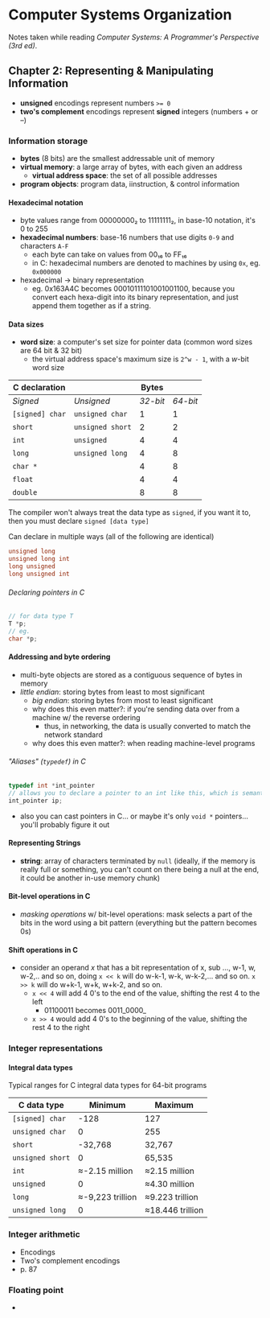 # Computer Systems Organization

Notes taken while reading _Computer Systems: A Programmer's Perspective (3rd ed)_.



## Chapter 2: Representing & Manipulating Information

* __unsigned__ encodings represent numbers `>= 0`
* __two's complement__ encodings represent __signed__ integers (numbers + or –)

### Information storage

* __bytes__ (8 bits) are the smallest addressable unit of memory
* __virtual memory__: a large array of bytes, with each given an address
  * __virtual address space__: the set of all possible addresses
* __program objects__: program data, iinstruction, & control information

#### Hexadecimal notation

* byte values range from 00000000₂ to 11111111₂, in base-10 notation, it's 0 to 255
* __hexadecimal numbers__: base-16 numbers that use digits `0-9` and characters `A-F`
  * each byte can take on values from 00₁₆ to FF₁₆
  * in C: hexadecimal numbers are denoted to machines by using `0x`, eg. `0x000000`
* hexadecimal → binary representation
  * eg. 0x163A4C becomes 00010111101001001100, because you convert each hexa-digit into its binary representation, and just append them together as if a string.

#### Data sizes

* __word size__: a computer's set size for pointer data (common word sizes are 64 bit & 32 bit)
  * the virtual address space's maximum size is `2^w - 1`, with a _w_-bit word size

| C declaration   |                  | Bytes    |          |
| --------------- | ---------------- | -------- | -------- |
| *Signed*        | *Unsigned*       | *32-bit* | *64-bit* |
| `[signed] char` | `unsigned char`  | 1        | 1        |
| `short`         | `unsigned short` | 2        | 2        |
| `int`           | `unsigned`       | 4        | 4        |
| `long`          | `unsigned long`  | 4        | 8        |
| `char *`        |                  | 4        | 8        |
| `float`         |                  | 4        | 4        |
| `double`        |                  | 8        | 8        |

The compiler won't always treat the data type as `signed`, if you want it to, then you must declare `signed [data type]`

Can declare in multiple ways (all of the following are identical)

``` c
unsigned long
unsigned long int
long unsigned
long unsigned int
```

###### Declaring pointers in C

``` c
// for data type T
T *p;
// eg.
char *p;
```

#### Addressing and byte ordering

* multi-byte objects are stored as a contiguous sequence of bytes in memory
* _little endian_: storing bytes from least to most significant
  * _big endian_: storing bytes from most to least significant
  * why does this even matter?: if you're sending data over from a machine w/ the reverse ordering
    * thus, in networking, the data is usually converted  to match the network standard
  * why does this even matter?: when reading machine-level programs

###### "Aliases" (`typedef`) in C

``` c
typedef int *int_pointer
// allows you to declare a pointer to an int like this, which is semantically better
int_pointer ip;
```

* also you can cast pointers in C… or maybe it's only `void *` pointers… you'll probably figure it out

#### Representing Strings

* __string__: array of characters terminated by `null` (ideally, if the memory is really full or something, you can't count on there being a null at the end, it could be another in-use memory chunk)

#### Bit-level operations in C

* _masking operations_ w/ bit-level operations: mask selects a part of the bits in the word using a bit pattern (everything but the pattern becomes 0s)

#### Shift operations in C

* consider an operand _x_ that has a bit representation of x, sub …, w-1, w, w-2,.. and so on, doing `x << k` will do w-k-1, w-k, w-k-2,… and so on. `x >> k` will do w+k-1, w+k, w+k-2, and so on.
  * `x << 4` will add 4 0's to the end of the value, shifting the rest 4 to the left
    * 01100011 becomes 0011_0000_
  * `x >> 4` would add 4 0's to the beginning of the value, shifting the rest 4 to the right

### Integer representations

#### Integral data types

Typical ranges for C integral data types for 64-bit programs

| C data type      | Minimum          | Maximum          |
| ---------------- | ---------------- | ---------------- |
| `[signed] char`  | -128             | 127              |
| `unsigned char`  | 0                | 255              |
| `short`          | -32,768          | 32,767           |
| `unsigned short` | 0                | 65,535           |
| `int`            | ≈-2.15 million   | ≈2.15 million    |
| `unsigned`       | 0                | ≈4.30 million    |
| `long`           | ≈-9,223 trillion | ≈9.223 trillion  |
| `unsigned long`  | 0                | ≈18.446 trillion |

### Integer arithmetic

* Encodings
* Two's complement encodings
* p. 87

### Floating point

* ​